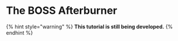 # The BOSS Afterburner

{% hint style="warning" %}
**This tutorial is still being developed.**
{% endhint %}



